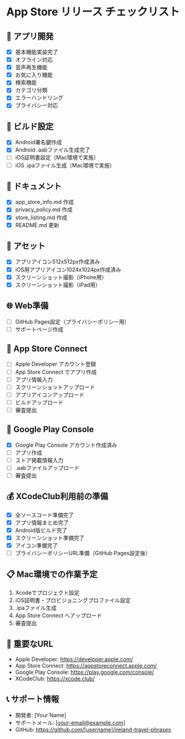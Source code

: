 # App Store リリース チェックリスト

## 📱 アプリ開発
- [x] 基本機能実装完了
- [x] オフライン対応
- [x] 音声再生機能
- [x] お気に入り機能
- [x] 検索機能
- [x] カテゴリ分類
- [x] エラーハンドリング
- [x] プライバシー対応

## 🔧 ビルド設定
- [x] Android署名鍵作成
- [x] Android .aabファイル生成完了
- [ ] iOS証明書設定（Mac環境で実施）
- [ ] iOS .ipaファイル生成（Mac環境で実施）

## 📄 ドキュメント
- [x] app_store_info.md 作成
- [x] privacy_policy.md 作成
- [x] store_listing.md 作成
- [x] README.md 更新

## 🎨 アセット
- [x] アプリアイコン512x512px作成済み
- [x] iOS用アプリアイコン1024x1024px作成済み
- [x] スクリーンショット撮影（iPhone用）
- [x] スクリーンショット撮影（iPad用）

## 🌐 Web準備
- [ ] GitHub Pages設定（プライバシーポリシー用）
- [ ] サポートページ作成

## 📱 App Store Connect
- [ ] Apple Developer アカウント登録
- [ ] App Store Connect でアプリ作成
- [ ] アプリ情報入力
- [ ] スクリーンショットアップロード
- [ ] アプリアイコンアップロード
- [ ] ビルドアップロード
- [ ] 審査提出

## 🤖 Google Play Console
- [x] Google Play Console アカウント作成済み
- [ ] アプリ作成
- [ ] ストア掲載情報入力
- [ ] .aabファイルアップロード
- [ ] 審査提出

## 💰 XCodeClub利用前の準備
- [x] 全ソースコード準備完了
- [x] アプリ情報まとめ完了
- [x] Android版ビルド完了
- [x] スクリーンショット準備完了
- [x] アイコン準備完了
- [ ] プライバシーポリシーURL準備（GitHub Pages設定後）

## 📋 Mac環境での作業予定
1. Xcodeでプロジェクト設定
2. iOS証明書・プロビジョニングプロファイル設定
3. .ipaファイル生成
4. App Store Connect へアップロード
5. 審査提出

## 🔗 重要なURL
- Apple Developer: https://developer.apple.com/
- App Store Connect: https://appstoreconnect.apple.com/
- Google Play Console: https://play.google.com/console/
- XCodeClub: https://xcode.club/

## 📞 サポート情報
- 開発者: [Your Name]
- サポートメール: [your-email@example.com]
- GitHub: https://github.com/[username]/ireland-travel-phrases